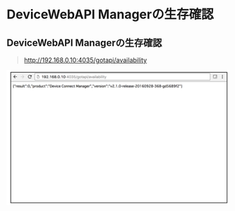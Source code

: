 # DeviceWebAPI Managerの生存確認

## DeviceWebAPI Managerの生存確認

> http://192.168.0.10:4035/gotapi/availability

![](/img/available001.png)